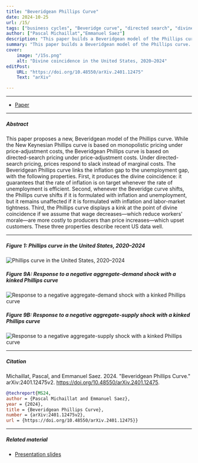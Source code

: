 ```yaml
---
title: "Beveridgean Phillips Curve" 
date: 2024-10-25
url: /15/
tags: ["business cycles", "Beveridge curve", "directed search", "divine coincidence", "economic slack", "kinked Phillips curve", "matching model", "monetary policy", "phase diagrams", "price rigidity", "unemployment gap", "wealth in the utility"]
author: ["Pascal Michaillat","Emmanuel Saez"]
description: "This paper builds a Beveridgean model of the Phillips curve. Prices respond to slack so the divine coincidence holds: prices are stable at full employment." 
summary: "This paper builds a Beveridgean model of the Phillips curve. Prices respond to slack so the divine coincidence holds: prices are stable at full employment. The Phillips curve is kinked if wage cuts are more costly to producers than price hikes." 
cover:
    image: "/15s.png"
    alt: "Divine coincidence in the United States, 2020–2024"
editPost:
    URL: "https://doi.org/10.48550/arXiv.2401.12475"
    Text: "arXiv"

---
```


---

+ [Paper](/15.pdf)

---

##### Abstract
 
This paper proposes a new, Beveridgean model of the Phillips curve. While the New Keynesian Phillips curve is based on monopolistic pricing under price-adjustment costs, the Beveridgean Phillips curve is based on directed-search pricing under price-adjustment costs. Under directed-search pricing, prices respond to slack instead of marginal costs. The Beveridgean Phillips curve links the inflation gap to the unemployment gap, with the following properties. First, it produces the divine coincidence: it guarantees that the rate of inflation is on target whenever the rate of unemployment is efficient. Second, whenever the Beveridge curve shifts, the Phillips curve shifts if it is formulated with inflation and unemployment, but it remains unaffected if it is formulated with inflation and labor-market tightness. Third, the Phillips curve displays a kink at the point of divine coincidence if we assume that wage decreases—which reduce workers' morale—are more costly to producers than price increases—which upset customers. These three properties describe recent US data well.

---

##### Figure 1: Phillips curve in the United States, 2020–2024

![Phillips curve in the United States, 2020–2024](/15a.png)

##### Figure 9A: Response to a negative aggregate-demand shock with a kinked Phillips curve

![Response to a negative aggregate-demand shock with a kinked Phillips curve](/15b.png)

##### Figure 9B: Response to a negative aggregate-supply shock with a kinked Phillips curve

![Response to a negative aggregate-supply shock with a kinked Phillips curve](/15c.png)

---

##### Citation

Michaillat, Pascal, and Emmanuel Saez. 2024. "Beveridgean Phillips Curve." arXiv:2401.12475v2. https://doi.org/10.48550/arXiv.2401.12475.

```BibTeX
@techreport{MS24,
author = {Pascal Michaillat and Emmanuel Saez},
year = {2024},
title = {Beveridgean Phillips Curve},
number = {arXiv:2401.12475v2},
url = {https://doi.org/10.48550/arXiv.2401.12475}}
```

---

##### Related material

+ [Presentation slides](/15p.pdf)